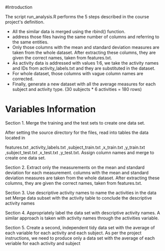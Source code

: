 #Introduction

The script run_analysis.R performs the 5 steps described in the course project's definition.

- All the similar data is merged using the rbind() function. 
- address those files having the same number of columns and referring to the same entities.
- Only those columns with the mean and standard deviation measures are taken from the whole dataset. After extracting these columns, they are given the correct names, taken from features.txt.
- As activity data is addressed with values 1:6, we take the activity names and IDs from activity_labels.txt and they are substituted in the dataset.
- For whole dataset, those columns with vague column names are corrected.
- Finally, generate a new dataset with all the average measures for each subject and activity type. (30 subjects * 6 activities = 180 rows)

# Variables Information 

Section 1. Merge the training and the test sets to create one data set.

After setting the source directory for the files, read into tables the data located in

features.txt
,activity_labels.txt
,subject_train.txt
,x_train.txt
,y_train.txt
,subject_test.txt
,x_test.txt
,y_test.txt. 
Assign column names and merge to create one data set.

Section 2. Extract only the measurements on the mean and standard deviation for each measurement.
columns with the mean and standard deviation measures are taken from the whole dataset. After extracting these columns, they are given the correct names, taken from features.txt.

Section 3. Use descriptive activity names to name the activities in the data set
Merge data subset with the activity table to conclude the descriptive activity names

Section 4. Appropriately label the data set with descriptive activity names.
A similar approach is taken with activity names through the activities variable.

Section 5. Create a second, independent tidy data set with the average of each variable for each activity and each subject.
As per the project instructions, we need to produce only a data set with the average of each veriable for each activity and subject

